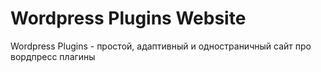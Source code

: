 # Wordpress Plugins Website
Wordpress Plugins - простой, адаптивный и одностраничный сайт про вордпресс плагины
